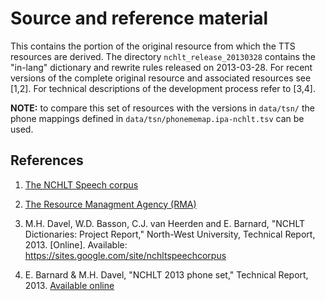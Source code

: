 Source and reference material
=============================

This contains the portion of the original resource from which the TTS resources are derived. The directory `nchlt_release_20130328` contains the "in-lang" dictionary and rewrite rules released on 2013-03-28. For recent versions of the complete original resource and associated resources see [1,2].  For technical descriptions of the development process refer to [3,4].

**NOTE:** to compare this set of resources with the versions in `data/tsn/` the phone mappings defined in `data/tsn/phonememap.ipa-nchlt.tsv` can be used.


References
----------

1. [The NCHLT Speech corpus](https://sites.google.com/site/nchltspeechcorpus/)

2. [The Resource Managment Agency (RMA)](http://rma.nwu.ac.za/index.php/resource-catalogue/nchlt-inlang-dictionaries.html)

3. M.H. Davel, W.D. Basson, C.J. van Heerden and E. Barnard, "NCHLT Dictionaries: Project Report," North-West University, Technical Report, 2013. [Online]. Available: https://sites.google.com/site/nchltspeechcorpus

4. E. Barnard & M.H. Davel, "NCHLT 2013 phone set," Technical Report, 2013. [Available online](https://sites.google.com/site/nchltspeechcorpus)
